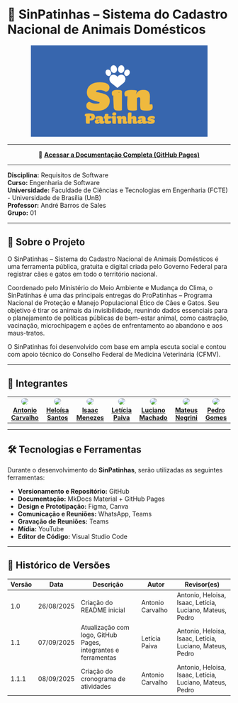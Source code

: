 # 🐾 SinPatinhas – Sistema do Cadastro Nacional de Animais Domésticos

<p align="center">
  <img src="docs/assets/images/sinpatinhas_logo.png" alt="Logo SinPatinhas" width="400"/>
</p>

---

<p align="center">
  📖 <a href="https://requisitos-de-software.github.io/2025.2-Grupo01/" target="_blank"><b>Acessar a Documentação Completa (GitHub Pages)</b></a>
</p>

---

**Disciplina:** Requisitos de Software  
**Curso:** Engenharia de Software  
**Universidade:** Faculdade de Ciências e Tecnologias em Engenharia (FCTE) - Universidade de Brasília (UnB)  
**Professor:** André Barros de Sales  
**Grupo:** 01  

---

## 📌 Sobre o Projeto

O SinPatinhas – Sistema do Cadastro Nacional de Animais Domésticos é uma ferramenta pública, gratuita e digital criada pelo Governo Federal para registrar cães e gatos em todo o território nacional.

Coordenado pelo Ministério do Meio Ambiente e Mudança do Clima, o SinPatinhas é uma das principais entregas do ProPatinhas – Programa Nacional de Proteção e Manejo Populacional Ético de Cães e Gatos. Seu objetivo é tirar os animais da invisibilidade, reunindo dados essenciais para o planejamento de políticas públicas de bem-estar animal, como castração, vacinação, microchipagem e ações de enfrentamento ao abandono e aos maus-tratos.

O SinPatinhas foi desenvolvido com base em ampla escuta social e contou com apoio técnico do Conselho Federal de Medicina Veterinária (CFMV).

---

## 👥 Integrantes

<p align="center"> <table> <tr> <td align="center" width="150"> <a href="https://github.com/antonioscarvalho"> <img src="https://github.com/antonioscarvalho.png?size=140" width="80" style="border-radius:50%;" /> <br/><b>Antonio Carvalho</b> </a> </td> <td align="center" width="150"> <a href="https://github.com/Heloisa-Santos"> <img src="https://github.com/Heloisa-Santos.png?size=140" width="80" style="border-radius:50%;" /> <br/><b>Heloísa Santos</b> </a> </td> <td align="center" width="150"> <a href="https://github.com/ispratamena250"> <img src="https://github.com/ispratamena250.png?size=140" width="80" style="border-radius:50%;" /> <br/><b>Isaac Menezes</b> </a> </td> <td align="center" width="150"> <a href="https://github.com/leticiakrpaiva"> <img src="https://github.com/leticiakrpaiva.png?size=140" width="80" style="border-radius:50%;" /> <br/><b>Letícia Paiva</b> </a> </td> <td align="center" width="150"> <a href="https://github.com/LuGit00"> <img src="https://github.com/LuGit00.png?size=140" width="80" style="border-radius:50%;" /> <br/><b>Luciano Machado</b> </a> </td> <td align="center" width="150"> <a href="https://github.com/14luke08"> <img src="https://github.com/14luke08.png?size=140" width="80" style="border-radius:50%;" /> <br/><b>Mateus Negrini</b> </a> </td> <td align="center" width="150"> <a href="https://github.com/pedrog0"> <img src="https://github.com/pedrog0.png?size=140" width="80" style="border-radius:50%;" /> <br/><b>Pedro Gomes</b> </a> </td> </tr> </table> </p>

---

## 🛠️ Tecnologias e Ferramentas

Durante o desenvolvimento do **SinPatinhas**, serão utilizadas as seguintes ferramentas:

- **Versionamento e Repositório:** GitHub  
- **Documentação:** MkDocs Material + GitHub Pages  
- **Design e Prototipação:** Figma, Canva  
- **Comunicação e Reuniões:** WhatsApp, Teams  
- **Gravação de Reuniões:** Teams  
- **Mídia:** YouTube  
- **Editor de Código:** Visual Studio Code  

---


## 📝 Histórico de Versões

| Versão | Data       | Descrição                                   | Autor       | Revisor(es) |
|--------|------------|---------------------------------------------|-------------|-------------|
| 1.0    | 26/08/2025 | Criação do README inicial                   | Antonio Carvalho | Antonio, Heloisa, Isaac, Letícia, Luciano, Mateus, Pedro      |
| 1.1    | 07/09/2025 | Atualização com logo, GitHub Pages, integrantes e ferramentas | Letícia Paiva | Antonio, Heloisa, Isaac, Letícia, Luciano, Mateus, Pedro      |
| 1.1.1  | 08/09/2025 | Criação do cronograma de atividades | Antonio Carvalho | Antonio, Heloisa, Isaac, Letícia, Luciano, Mateus, Pedro      |

